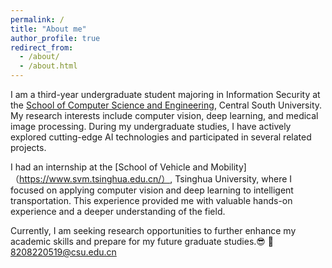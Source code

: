 ```yaml
---
permalink: /
title: "About me"
author_profile: true
redirect_from: 
  - /about/
  - /about.html
---
```


I am a third-year undergraduate student majoring in Information Security at the [School of Computer Science and Engineering](https://cse.csu.edu.cn/), Central South University. My research interests include computer vision, deep learning, and medical image processing. During my undergraduate studies, I have actively explored cutting-edge AI technologies and participated in several related projects.

I had an internship at the [School of Vehicle and Mobility]（https://www.svm.tsinghua.edu.cn/）, Tsinghua University, where I focused on applying computer vision and deep learning to intelligent transportation. This experience provided me with valuable hands-on experience and a deeper understanding of the field.

Currently, I am seeking research opportunities to further enhance my academic skills and prepare for my future graduate studies.😎
📧8208220519@csu.edu.cn  

